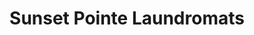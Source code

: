 ---
title: "Sunset Pointe Laundromats"
url: /clearwater/sunset-pointe-laundromats/
shop: Wäscherei
---